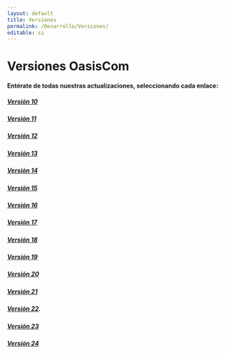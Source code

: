 ```yaml
---
layout: default
title: Versiones
permalink: /Desarrollo/Versiones/
editable: si
---
```


# Versiones OasisCom
#### Entérate de todas nuestras actualizaciones, seleccionando cada enlace:

##### [Versión 10](http://us12.campaign-archive2.com/?u=0fa6cc7f95527a2cb26f4165f&id=57e137d4f9) 
##### [Versión 11](http://oasis.us12.list-manage2.com/track/click?u=0fa6cc7f95527a2cb26f4165f&id=a81fcdcbaa&e=931abdac80)
##### [Versión 12](http://mailchi.mp/62e6cb39366a/bsb9ugmdsp-1038205)
##### [Versión 13](http://mailchi.mp/2f4243315aaa/versin-04_03_13-oasiscom-prueba01-1206969)
##### [Versión 14](http://mailchi.mp/cc1e4473d3c2/nueva-versin-oasiscom-40314-enterate-de-nuestra-actualizacin)
##### [Versión 15](http://oasis.us12.list-manage1.com/track/click?u=0fa6cc7f95527a2cb26f4165f&id=19889cb66a&e=931abdac80)
##### [Versión 16](http://mailchi.mp/oasis/nueva-versin-oasiscom-40314-enterate-de-nuestra-actualizacin-1265725)
##### [Versión 17](http://mailchi.mp/oasis/versin-oasiscom-40317-prueba03-todos-los-links-1284945)
##### [Versión 18](http://mailchi.mp/oasis/versin-oasiscom-40317-prueba03-todos-los-links-1303041)
##### [Versión 19](http://mailchi.mp/65c69eefe74f/versin-oasiscom-40317-prueba03-todos-los-links-1318077)
##### [Versión 20](http://mailchi.mp/65c69eefe74f/versin-oasiscom-40317-prueba03-todos-los-links-1318077)
##### [Versión 21](http://mailchi.mp/c76eef6e1369/versin-oasiscom-40317-prueba03-todos-los-links-1318081)
##### [Versión 22](http://mailchi.mp/5a1bfb9c57e8/version-oasiscom-22).
##### [Versión 23](http://mailchi.mp/7cf713553396/version-oasiscom-1318141)
##### [Versión 24](http://mailchi.mp/9faeedc3e99e/version-oasiscom-1318173)


